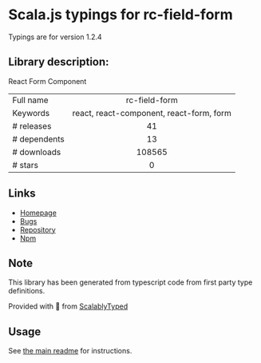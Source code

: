 
# Scala.js typings for rc-field-form

Typings are for version 1.2.4

## Library description:
React Form Component

|                    |                 |
| ------------------ | :-------------: |
| Full name          | rc-field-form |
| Keywords           | react, react-component, react-form, form |
| # releases         | 41 |
| # dependents       | 13 |
| # downloads        | 108565 |
| # stars            | 0 |

## Links
- [Homepage](https://github.com/react-component/field-form)
- [Bugs](https://github.com/react-component/field-form/issues)
- [Repository](https://github.com/react-component/field-form)
- [Npm](https://www.npmjs.com/package/rc-field-form)
    


## Note
This library has been generated from typescript code from first party type definitions.

Provided with :purple_heart: from [ScalablyTyped](https://github.com/oyvindberg/ScalablyTyped)

## Usage
See [the main readme](../../readme.md) for instructions.


